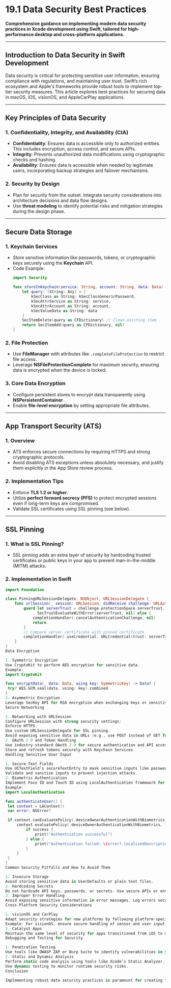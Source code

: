 # 19.1 Data Security Best Practices

**Comprehensive guidance on implementing modern data security practices in Xcode development using Swift, tailored for high-performance desktop and cross-platform applications.**

---

## Introduction to Data Security in Swift Development

Data security is critical for protecting sensitive user information, ensuring compliance with regulations, and maintaining user trust. Swift’s rich ecosystem and Apple's frameworks provide robust tools to implement top-tier security measures. This article explores best practices for securing data in macOS, iOS, visionOS, and AppleCarPlay applications.

---

## Key Principles of Data Security

### 1. **Confidentiality, Integrity, and Availability (CIA)**
   - **Confidentiality**: Ensures data is accessible only to authorized entities. This includes encryption, access control, and secure APIs.
   - **Integrity**: Prevents unauthorized data modifications using cryptographic checks and hashing.
   - **Availability**: Ensures data is accessible when needed by legitimate users, incorporating backup strategies and failover mechanisms.

### 2. **Security by Design**
   - Plan for security from the outset. Integrate security considerations into architecture decisions and data flow designs.
   - Use **threat modeling** to identify potential risks and mitigation strategies during the design phase.

---

## Secure Data Storage

### 1. **Keychain Services**
   - Store sensitive information like passwords, tokens, or cryptographic keys securely using the **Keychain** API.
   - Code Example:
     ```swift
     import Security

     func storeInKeychain(service: String, account: String, data: Data) -> OSStatus {
         let query: [String: Any] = [
             kSecClass as String: kSecClassGenericPassword,
             kSecAttrService as String: service,
             kSecAttrAccount as String: account,
             kSecValueData as String: data
         ]
         SecItemDelete(query as CFDictionary) // Clean existing item
         return SecItemAdd(query as CFDictionary, nil)
     }
     ```

### 2. **File Protection**
   - Use **FileManager** with attributes like `.completeFileProtection` to restrict file access.
   - Leverage **NSFileProtectionComplete** for maximum security, ensuring data is encrypted when the device is locked.

### 3. **Core Data Encryption**
   - Configure persistent stores to encrypt data transparently using **NSPersistentContainer**.
   - Enable **file-level encryption** by setting appropriate file attributes.

---

## App Transport Security (ATS)

### 1. **Overview**
   - ATS enforces secure connections by requiring HTTPS and strong cryptographic protocols.
   - Avoid disabling ATS exceptions unless absolutely necessary, and justify them explicitly in the App Store review process.

### 2. **Implementation Tips**
   - Enforce **TLS 1.2 or higher**.
   - Utilize **perfect forward secrecy (PFS)** to protect encrypted sessions even if long-term keys are compromised.
   - Validate SSL certificates using SSL pinning (see below).

---

## SSL Pinning

### 1. **What is SSL Pinning?**
   - SSL pinning adds an extra layer of security by hardcoding trusted certificates or public keys in your app to prevent man-in-the-middle (MITM) attacks.

### 2. **Implementation in Swift**
   ```swift
   import Foundation

   class PinningURLSessionDelegate: NSObject, URLSessionDelegate {
       func urlSession(_ session: URLSession, didReceive challenge: URLAuthenticationChallenge, completionHandler: @escaping (URLSession.AuthChallengeDisposition, URLCredential?) -> Void) {
           guard let serverTrust = challenge.protectionSpace.serverTrust,
                 SecTrustEvaluateWithError(serverTrust, nil) else {
               completionHandler(.cancelAuthenticationChallenge, nil)
               return
           }
           // Compare server certificate with pinned certificate
           completionHandler(.useCredential, URLCredential(trust: serverTrust))
       }
   }
Data Encryption

1. Symmetric Encryption
Use CryptoKit to perform AES encryption for sensitive data.
Example:
import CryptoKit

func encryptData(_ data: Data, using key: SymmetricKey) -> Data? {
    try? AES.GCM.seal(data, using: key).combined
}
2. Asymmetric Encryption
Leverage SecKey API for RSA encryption when exchanging keys or sensitive information.
Secure Networking

1. Networking with URLSession
Configure URLSession with strong security settings:
Enforce HTTPS.
Use custom URLSessionDelegate for SSL pinning.
Avoid exposing sensitive data in URLs (e.g., use POST instead of GET for sensitive parameters).
2. OAuth 2.0 and Token Handling
Use industry-standard OAuth 2.0 for secure authentication and API access.
Store and refresh tokens securely with Keychain Services.
Handling Sensitive User Input

1. Secure Text Fields
Use UITextField’s secureTextEntry to mask sensitive inputs like passwords.
Validate and sanitize inputs to prevent injection attacks.
2. Biometric Authentication
Implement Face ID and Touch ID using LocalAuthentication framework for secure and convenient authentication.
Example:
import LocalAuthentication

func authenticateUser() {
    let context = LAContext()
    var error: NSError?

    if context.canEvaluatePolicy(.deviceOwnerAuthenticationWithBiometrics, error: &error) {
        context.evaluatePolicy(.deviceOwnerAuthenticationWithBiometrics, localizedReason: "Access your data") { success, error in
            if success {
                print("Authentication successful")
            } else {
                print("Authentication failed: \(error?.localizedDescription ?? "Unknown error")")
            }
        }
    }
}
Common Security Pitfalls and How to Avoid Them

1. Insecure Storage
Avoid storing sensitive data in UserDefaults or plain text files.
2. Hardcoding Secrets
Do not hardcode API keys, passwords, or secrets. Use secure APIs or environment variables.
3. Improper Error Handling
Avoid exposing sensitive information in error messages. Log errors securely and comprehensively.
Cross-Platform Security Considerations

1. visionOS and CarPlay
Adapt security strategies for new platforms by following platform-specific guidelines.
Example: For visionOS, ensure secure handling of sensor and user input data.
2. Catalyst Apps
Maintain the same level of security for apps transitioned from iOS to macOS using Catalyst.
Debugging and Testing for Security

1. Penetration Testing
Use tools like OWASP ZAP or Burp Suite to identify vulnerabilities in your app’s security.
2. Static and Dynamic Analysis
Perform static code analysis using tools like Xcode’s Static Analyzer.
Use dynamic testing to monitor runtime security risks.
Conclusion

Implementing robust data security practices is paramount for creating trustworthy and resilient applications. By following the principles and techniques outlined in this article, developers can safeguard user data effectively and align with modern security expectations across the Apple ecosystem.
